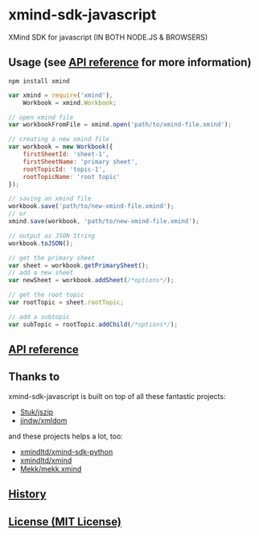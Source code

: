 # xmind-sdk-javascript

XMind SDK for javascript (IN BOTH NODE.JS & BROWSERS)

## Usage (see [API reference](doc/api.md) for more information)

```shell
npm install xmind
```

```javascript
var xmind = require('xmind'),
    Workbook = xmind.Workbook;

// open xmind file
var workbookFromFile = xmind.open('path/to/xmind-file.xmind');

// creating a new xmind file
var workbook = new Workbook({
    firstSheetId: 'sheet-1',
    firstSheetName: 'primary sheet',
    rootTopicId: 'topic-1',
    rootTopicName: 'root topic'
});

// saving an xmind file
workbook.save('path/to/new-xmind-file.xmind');
// or
xmind.save(workbook, 'path/to/new-xmind-file.xmind');

// output as JSON String
workbook.toJSON();

// get the primary sheet
var sheet = workbook.getPrimarySheet();
// add a new sheet
var newSheet = workbook.addSheet(/*options*/);

// get the root topic
var rootTopic = sheet.rootTopic;

// add a subtopic
var subTopic = rootTopic.addChild(/*options*/);
```

## [API reference](doc/api.md)

## Thanks to

xmind-sdk-javascript is built on top of all these fantastic projects:

* [Stuk/jszip](https://github.com/Stuk/jszip.git)
* [jindw/xmldom](https://github.com/jindw/xmldom.git)

and these projects helps a lot, too:

* [xmindltd/xmind-sdk-python](https://github.com/xmindltd/xmind-sdk-python.git)
* [xmindltd/xmind](https://github.com/xmindltd/xmind.git)
* [Mekk/mekk.xmind](https://bitbucket.org/Mekk/mekk.xmind)

## [History](doc/history.md)

## [License (MIT License)](doc/license.md)

